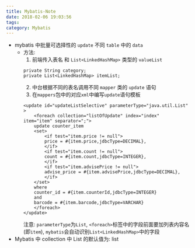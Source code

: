 ```yaml
---
title: Mybatis-Note
date: 2018-02-06 19:03:56
tags:
category: Mybatis
---
```

- mybatis 中批量可选择性的 `update` 不同 `table` 中的 `data`
    - 方法:
        1. 前端传入表名 和 `List<LinkedHashMap>` 类型的 `valueList`<!-- more -->
        ```
        private String category;
        private List<LinkedHashMap> itemList;
        ```
        2. 中台根据不同的表名调用不同 `mapper` 类的 `update` 语句
        3. 在`mappers`包中的对应`xml`中编写`update`语句模板
        ```
        <update id="updateListSelective" parameterType="java.util.List" >
            <foreach collection="listOfUpdate" index="index" item="item" separator=";">
            update counter_item
            <set>
                <if test="item.price != null">
                price = #{item.price,jdbcType=DECIMAL},
                </if>
                <if test="item.count != null">
                count = #{item.count,jdbcType=INTEGER},
                </if>
                <if test="item.advisePrice != null">
                advise_price = #{item.advisePrice,jdbcType=DECIMAL},
                </if>
            </set>
            where
            counter_id = #{item.counterId,jdbcType=INTEGER}
            and
            barcode = #{item.barcode,jdbcType=VARCHAR}
            </foreach>
        </update>
        ```
        注意: `parameterType`为`List`, `<foreach>`标签中的字段前面要加列表内容名(即`item`), `mybatis`会自动识别`List<LinkedHashMap>`中的字段
- Mybatis 中 collection 中 List 的默认值为: list